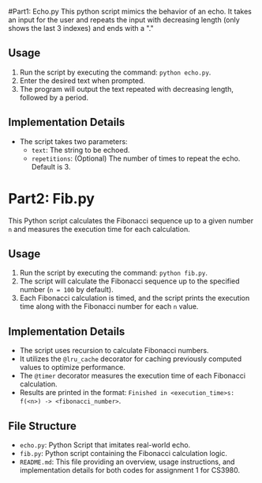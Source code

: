 #Part1: Echo.py
This python script mimics the behavior of an echo. It takes an input for the user and repeats the input with decreasing length (only shows the last 3 indexes) and ends with a "."

## Usage 
1. Run the script by executing the command: `python echo.py`.
2. Enter the desired text when prompted.
3. The program will output the text repeated with decreasing length, followed by a period.

## Implementation Details
- The script takes two parameters:
  - `text`: The string to be echoed.
  - `repetitions`: (Optional) The number of times to repeat the echo. Default is 3.

# Part2: Fib.py

This Python script calculates the Fibonacci sequence up to a given number `n` and measures the execution time for each calculation.

## Usage

1. Run the script by executing the command: `python fib.py`.
2. The script will calculate the Fibonacci sequence up to the specified number (`n = 100` by default).
3. Each Fibonacci calculation is timed, and the script prints the execution time along with the Fibonacci number for each `n` value.

## Implementation Details

- The script uses recursion to calculate Fibonacci numbers.
- It utilizes the `@lru_cache` decorator for caching previously computed values to optimize performance.
- The `@timer` decorator measures the execution time of each Fibonacci calculation.
- Results are printed in the format: `Finished in <execution_time>s: f(<n>) -> <fibonacci_number>`.

## File Structure
- `echo.py`: Python Script that imitates real-world echo.
- `fib.py`: Python script containing the Fibonacci calculation logic.
- `README.md`: This file providing an overview, usage instructions, and implementation details for both codes for assignment 1 for CS3980.



